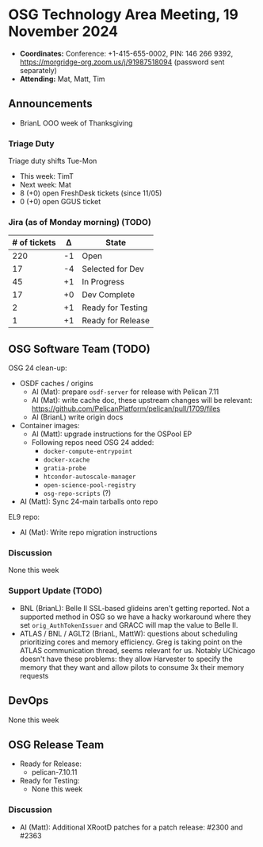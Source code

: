 # OSG Technology Area Meeting, 19 November 2024

-   **Coordinates:** Conference: +1-415-655-0002, PIN: 146 266 9392,
    <https://morgridge-org.zoom.us/j/91987518094> (password sent separately)
-   **Attending:** Mat, Matt, Tim

## Announcements

-   BrianL OOO week of Thanksgiving

### Triage Duty

Triage duty shifts Tue-Mon

-   This week: TimT
-   Next week: Mat
-   8 (+0) open FreshDesk tickets (since 11/05)
-   0 (+0) open GGUS ticket

### Jira (as of Monday morning) (TODO)

| # of tickets | &Delta; | State             |
|--------------|---------|-------------------|
| 220          | -1      | Open              |
| 17           | -4      | Selected for Dev  |
| 45           | +1      | In Progress       |
| 17           | +0      | Dev Complete      |
| 2            | +1      | Ready for Testing |
| 1            | +1      | Ready for Release |

## OSG Software Team (TODO)

OSG 24 clean-up:

-   OSDF caches / origins
    - AI (Mat): prepare `osdf-server` for release with Pelican 7.11
    - AI (Mat): write cache doc, these upstream changes will be relevant:
      <https://github.com/PelicanPlatform/pelican/pull/1709/files>
    - AI (BrianL) write origin docs
-   Container images:
    -   AI (Matt): upgrade instructions for the OSPool EP
    -   Following repos need OSG 24 added:
        -   `docker-compute-entrypoint`
        -   `docker-xcache`
        -   `gratia-probe`
        -   `htcondor-autoscale-manager`
        -   `open-science-pool-registry`
        -   `osg-repo-scripts` (?)
-   AI (Matt): Sync 24-main tarballs onto repo

EL9 repo: 
-   AI (Mat): Write repo migration instructions


### Discussion

None this week

### Support Update (TODO)

-   BNL (BrianL): Belle II SSL-based glideins aren't getting reported.
    Not a supported method in OSG so we have a hacky workaround where they set `orig_AuthTokenIssuer` and GRACC will map
    the value to Belle II.
-   ATLAS / BNL / AGLT2 (BrianL, MattW): questions about scheduling prioritizing cores and memory efficiency.
    Greg is taking point on the ATLAS communication thread, seems relevant for us.
    Notably UChicago doesn't have these problems: they allow Harvester to specify the memory that they want and allow
    pilots to consume 3x their memory requests

## DevOps

None this week

## OSG Release Team

-   Ready for Release:
    - pelican-7.10.11
-   Ready for Testing:
    - None this week

### Discussion

-   AI (Matt): Additional XRootD patches for a patch release: #2300 and #2363
